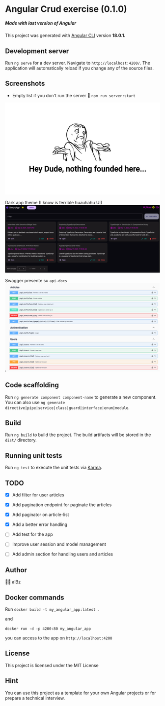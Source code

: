 # Angular Crud exercise (0.1.0)
##### Made with last version of Angular

This project was generated with [Angular CLI](https://github.com/angular/angular-cli) version **18.0.1.**

## Development server

Run `ng serve` for a dev server. Navigate to `http://localhost:4200/`. The application will automatically reload if you
change any of the source files.


## Screenshots 
- Empty list if you don't run the server 🤡 
`npm run server:start`

![empty.png](public/assets/images/empty_list_big.png)

Dark app theme (I know is terrible huauhahu UI)
![screen_dark.png](public/assets/images/screen_fe_dark.png)

Swagger presente su `api-docs`
![swagger.png](public/assets/images/swagger.png)

## Code scaffolding

Run `ng generate component component-name` to generate a new component. You can also use
`ng generate directive|pipe|service|class|guard|interface|enum|module`.

## Build

Run `ng build` to build the project. The build artifacts will be stored in the `dist/` directory.

## Running unit tests

Run `ng test` to execute the unit tests via [Karma](https://karma-runner.github.io).

## TODO

- [x] Add filter for user articles 
- [x] Add pagination endpoint for paginate the articles
- [x] Add paginator on article-list
- [x] Add a better error handling
- [ ] Add test for the app
- [ ] Improve user session and model management
- [ ] Add admin section for handling users and articles
 

## Author
🥷🏻 alBz


## Docker commands
Run `docker build -t my_angular_app:latest .`

and

`docker run -d -p 4200:80 my_angular_app` 

you can access to the app on `http://localhost:4200`

## License

This project is licensed under the MIT License 

## Hint 
You can use this project as a template for your own Angular projects or for prepare a technical interview.

